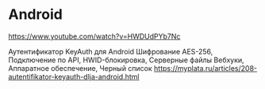 # Android

https://www.youtube.com/watch?v=HWDUdPYb7Nc

Аутентификатор KeyAuth для Android
Шифрование AES-256, Подключение по API, HWID-блокировка, Серверные файлы Вебхуки, Аппаратное обеспечение, Черный список
https://myplata.ru/articles/208-autentifikator-keyauth-dlja-android.html
